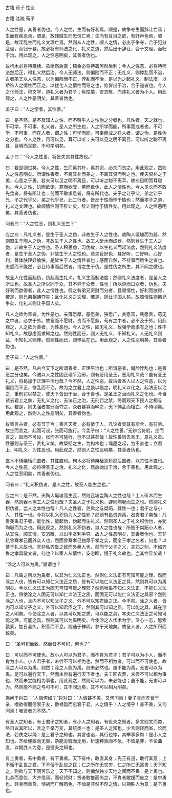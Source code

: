  
 古籍 荀子 性恶 
 
 
 
 
 
 古籍 注疏 
 荀子 
 

人之性恶，其善者伪也。今人之性，生而有好利焉，顺是，故争夺生而辞让亡焉；生而有疾恶焉，顺是，故残贼生而忠信亡焉；生而有耳目之欲，有好声色焉，顺是，故淫乱生而礼义文理亡焉。然则从人之性，顺人之情，必出于争夺，合于犯分乱理，而归于暴。故必将有师法之化，礼义之道，然后出于辞让，合于文理，而归于治。用此观之，人之性恶明矣，其善者伪也。

 
故枸木必将待檃栝、烝矫然后直；钝金必将待砻厉然后利；今人之性恶，必将待师法然后正，得礼义然后治，今人无师法，则偏险而不正；无礼义，则悖乱而不治，古者圣王以人性恶，以为偏险而不正，悖乱而不治，是以为之起礼义，制法度，以矫饰人之情性而正之，以扰化人之情性而导之也，始皆出于治，合于道者也。今人之化师法，积文学，道礼义者为君子；纵性情，安恣睢，而违礼义者为小人。用此观之，人之性恶明矣，其善者伪也。

 
孟子曰：“人之学者，其性善。”

 
曰：是不然。是不及知人之性，而不察乎人之性伪之分者也。凡性者，天之就也，不可学，不可事。礼义者，圣人之所生也，人之所学而能，所事而成者也。不可学，不可事，而在人者，谓之性；可学而能，可事而成之在人者，谓之伪。是性伪之分也。今人之性，目可以见，耳可以听；夫可以见之明不离目，可以听之聪不离耳，目明而耳聪，不可学明矣。

 
孟子曰：“今人之性善，将皆失丧其性故也。”

 
曰：若是则过矣。今人之性，生而离其朴，离其资，必失而丧之。用此观之，然则人之性恶明矣。所谓性善者，不离其朴而美之，不离其资而利之也。使夫资朴之于美，心意之于善，若夫可以见之明不离目，可以听之聪不离耳，故曰目明而耳聪也。今人之性，饥而欲饱，寒而欲暖，劳而欲休，此人之情性也。今人见长而不敢先食者，将有所让也；劳而不敢求息者，将有所代也。夫子之让乎父，弟之让乎兄，子之代乎父，弟之代乎兄，此二行者，皆反于性而悖于情也；然而孝子之道，礼义之文理也。故顺情性则不辞让矣，辞让则悖于情性矣。用此观之，人之性恶明矣，其善者伪也。

 
问者曰：“人之性恶，则礼义恶生？”

 
应之曰：凡礼义者，是生于圣人之伪，非故生于人之性也。故陶人埏埴而为器，然则器生于陶人之伪，非故生于人之性也。故工人斫木而成器，然则器生于工人之伪，非故生于人之性也。圣人积思虑，习伪故，以生礼义而起法度，然则礼义法度者，是生于圣人之伪，非故生于人之性也。若夫目好色，耳好听，口好味，心好利，骨体肤理好愉佚，是皆生于人之情性者也；感而自然，不待事而后生之者也。夫感而不能然，必且待事而后然者，谓之生于伪。是性伪之所生，其不同之徵也。

 
故圣人化性而起伪，伪起而生礼义，礼义生而制法度；然则礼义法度者，是圣人之所生也。故圣人之所以同于众，其不异于众者，性也；所以异而过众者，伪也。夫好利而欲得者，此人之情性也。假之有弟兄资财而分者，且顺情性，好利而欲得，若是，则兄弟相拂夺矣；且化礼义之文理，若是，则让乎国人矣。故顺情性则弟兄争矣，化礼义则让乎国人矣。

 
凡人之欲为善者，为性恶也。夫薄愿厚，恶愿美，狭愿广，贫愿富，贱愿贵，苟无之中者，必求于外。故富而不愿财，贵而不愿埶，苟有之中者，必不及于外。用此观之，人之欲为善者，为性恶也。今人之性，固无礼义，故强学而求有之也；性不知礼义，故思虑而求知之也。然则性而已，则人无礼义，不知礼义。人无礼义则乱，不知礼义则悖。然则性而已，则悖乱在己。用此观之，人之性恶明矣，其善者伪也。

 
孟子曰：“人之性善。”

 
曰：是不然。凡古今天下之所谓善者，正理平治也；所谓恶者，偏险悖乱也：是善恶之分也矣。今诚以人之性固正理平治邪，则有恶用圣王，恶用礼义哉？虽有圣王礼义，将曷加于正理平治也哉？今不然，人之性恶。故古者圣人以人之性恶，以为偏险而不正，悖乱而不治，故为之立君上之埶以临之，明礼义以化之，起法正以治之，重刑罚以禁之，使天下皆出于治，合于善也。是圣王之治而礼义之化也。今当试去君上之埶，无礼义之化，去法正之治，无刑罚之禁，倚而观天下民人之相与也。若是，则夫强者害弱而夺之，众者暴寡而哗之，天下悖乱而相亡，不待顷矣。用此观之，然则人之性恶明矣，其善者伪也。

 
故善言古者，必有节于今；善言天者，必有徵于人。凡论者贵其有辨合，有符验。故坐而言之，起而可设，张而可施行。今孟子曰：“人之性善。”无辨合符验，坐而言之，起而不可设，张而不可施行，岂不过甚矣哉！故性善则去圣王，息礼义矣。性恶则与圣王，贵礼义矣。故檃栝之生，为枸木也；绳墨之起，为不直也；立君上，明礼义，为性恶也。用此观之，然则人之性恶明矣，其善者伪也。

 
直木不待檃栝而直者，其性直也。枸木必将待檃栝烝矫然后直者，以其性不直也。今人之性恶，必将待圣王之治，礼义之化，然后始出于治，合于善也。用此观之，人之性恶明矣，其善者伪也。

 
问者曰：“礼义积伪者，是人之性，故圣人能生之也。”

 
应之曰：是不然。夫陶人埏埴而生瓦，然则瓦埴岂陶人之性也哉？工人斫木而生器，然则器木岂工人之性也哉？夫圣人之于礼义也，辟则陶埏而生之也。然则礼义积伪者，岂人之本性也哉！凡人之性者，尧舜之与桀跖，其性一也；君子之与小人，其性一也。今将以礼义积伪为人之性邪？然则有曷贵尧禹，曷贵君子矣哉！凡贵尧禹君子者，能化性，能起伪，伪起而生礼义。然则圣人之于礼义积伪也，亦犹陶埏而为之也。用此观之，然则礼义积伪者，岂人之性也哉！所贱于桀跖小人者，从其性，顺其情，安恣睢，以出乎贪利争夺。故人之性恶明矣，其善者伪也。天非私曾骞孝己而外众人也，然而曾骞孝己独厚于孝之实，而全于孝之名者，何也？以綦于礼义故也。天非私齐鲁之民而外秦人也，然而于父子之义，夫妇之别，不如齐鲁之孝具敬文者，何也？以秦人从情性，安恣睢，慢于礼义故也，岂其性异矣哉！

 
“涂之人可以为禹。”曷谓也？

 
曰：凡禹之所以为禹者，以其为仁义法正也。然则仁义法正有可知可能之理。然而涂之人也，皆有可以知仁义法正之质，皆有可以能仁义法正之具，然则其可以为禹明矣。今以仁义法正为固无可知可能之理邪？然则唯禹不知仁义法正，不能仁义法正也。将使涂之人固无可以知仁义法正之质，而固无可以能仁义法正之具邪？然则涂之人也，且内不可以知父子之义，外不可以知君臣之正。今不然。涂之人者，皆内可以知父子之义，外可以知君臣之正，然则其可以知之质，可以能之具，其在涂之人明矣。今使涂之人者，以其可以知之质，可以能之具，本夫仁义法正之可知可能之理，可能之具，然则其可以为禹明矣。今使涂之人伏术为学，专心一志，思索孰察，加日县久，积善而不息，则通于神明，参于天地矣。故圣人者，人之所积而致矣。

 
曰：“圣可积而致，然而皆不可积，何也？”

 
曰：可以而不可使也。故小人可以为君子，而不肯为君子；君子可以为小人，而不肯为小人。小人君子者，未尝不可以相为也，然而不相为者，可以而不可使也。故涂之人可以为禹，则然；涂之人能为禹，则未必然也。虽不能为禹，无害可以为禹。足可以遍行天下，然而未尝有遍行天下者也。夫工匠农贾，未尝不可以相为事也，然而未尝能相为事也。用此观之，然则可以为，未必能也；虽不能，无害可以为。然则能不能之与可不可，其不同远矣，其不可以相为明矣。

 
尧问于舜曰：“人情何如？”舜对曰：“人情甚不美，又何问焉！妻子具而孝衰于亲，嗜欲得而信衰于友，爵禄盈而忠衰于君。人之情乎！人之情乎！甚不美，又何问焉！唯贤者为不然。”

 
有圣人之知者，有士君子之知者，有小人之知者，有役夫之知者。多言则文而类，终日议其所以，言之千举万变，其统类一也：是圣人之知也。少言则径而省，论而法，若佚之以绳：是士君子之知也。其言也谄，其行也悖，其举事多悔：是小人之知也。齐给便敏而无类，杂能旁魄而无用，析速粹孰而不急，不恤是非，不论曲直，以期胜人为意，是役夫之知也。

 
有上勇者，有中勇者，有下勇者。天下有中，敢直其身；先王有道，敢行其意；上不循于乱世之君，下不俗于乱世之民；仁之所在无贫穷，仁之所亡无富贵；天下知之，则欲与天下同苦乐之；天下不知之，则傀然独立天地之间而不畏：是上勇也。礼恭而意俭，大齐信焉，而轻货财；贤者敢推而尚之，不肖者敢援而废之：是中勇也。轻身而重货，恬祸而广解苟免，不恤是非然不然之情，以期胜人为意：是下勇也。

 